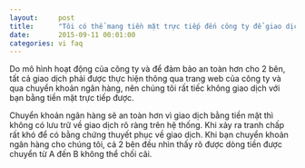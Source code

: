```yaml
---
layout:     post
title:      "Tôi có thể mang tiền mặt trực tiếp đến công ty để giao dịch không?"
date:       2015-09-11 00:01:00
categories: vi faq
---
```


Do mô hình hoạt động của công ty và để đảm bảo an toàn hơn cho 2 bên, tất cả giao dịch phải được thực hiện thông qua trang web của công ty và qua chuyển khoản ngân hàng, nên chúng tôi rất tiếc không giao dịch với bạn bằng tiền mặt trực tiếp được.

Chuyển khoản ngân hàng sẽ an toàn hơn vì giao dịch bằng tiền mặt thì không có lưu trữ về giao dịch rõ ràng trên hệ thống. Khi xảy ra tranh chấp rất khó để có bằng chứng thuyết phục về giao dịch. Khi bạn chuyển khoản ngân hàng cho chúng tôi, cả 2 bên đều nhìn thấy rõ được dòng tiền được chuyển từ A đến B không thể chối cãi.